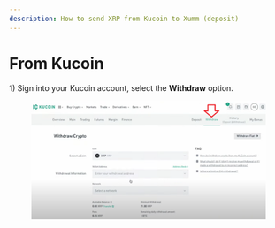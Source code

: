 ```yaml
---
description: How to send XRP from Kucoin to Xumm (deposit)
---
```


# From Kucoin

1\) Sign into your Kucoin account, select the **Withdraw** option.

<figure><img src="../../.gitbook/assets/KuCoin -1 (1).png" alt=""><figcaption></figcaption></figure>
